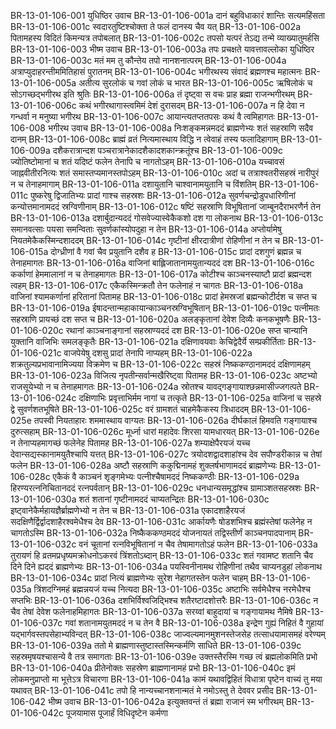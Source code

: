 BR-13-01-106-001	युधिष्ठिर उवाच
BR-13-01-106-001a	दानं बहुविधाकारं शान्तिः सत्यमहिंसता
BR-13-01-106-001c	स्वदारतुष्टिश्चोक्ता ते फलं दानस्य चैव यत्
BR-13-01-106-002a	पितामहस्य विदितं किमन्यत्र तपोबलात्
BR-13-01-106-002c	तपसो यत्परं तेऽद्य तन्मे व्याख्यातुमर्हसि
BR-13-01-106-003	भीष्म उवाच
BR-13-01-106-003a	तपः प्रचक्षते यावत्तावल्लोका युधिष्ठिर
BR-13-01-106-003c	मतं मम तु कौन्तेय तपो नानशनात्परम्
BR-13-01-106-004a	अत्राप्युदाहरन्तीममितिहासं पुरातनम्
BR-13-01-106-004c	भगीरथस्य संवादं ब्रह्मणश्च महात्मनः
BR-13-01-106-005a	अतीत्य सुरलोकं च गवां लोकं च भारत
BR-13-01-106-005c	ऋषिलोकं च सोऽगच्छद्भगीरथ इति श्रुतिः
BR-13-01-106-006a	तं दृष्ट्वा स वचः प्राह ब्रह्मा राजन्भगीरथम्
BR-13-01-106-006c	कथं भगीरथागास्त्वमिमं देशं दुरासदम्
BR-13-01-106-007a	न हि देवा न गन्धर्वा न मनुष्या भगीरथ
BR-13-01-106-007c	आयान्त्यतप्ततपसः कथं वै त्वमिहागतः
BR-13-01-106-008	भगीरथ उवाच
BR-13-01-106-008a	निःशङ्कमन्नमददं ब्राह्मणेभ्यः शतं सहस्राणि सदैव दानम्
BR-13-01-106-008c	ब्राह्मं व्रतं नित्यमास्थाय विद्धि न त्वेवाहं तस्य फलादिहागाम्
BR-13-01-106-009a	दशैकरात्रान्दश पञ्चरात्रानेकादशैकादशकान्क्रतूंश्च
BR-13-01-106-009c	ज्योतिष्टोमानां च शतं यदिष्टं फलेन तेनापि च नागतोऽहम्
BR-13-01-106-010a	यच्चावसं जाह्नवीतीरनित्यः शतं समास्तप्यमानस्तपोऽहम्
BR-13-01-106-010c	अदां च तत्राश्वतरीसहस्रं नारीपुरं न च तेनाहमागाम्
BR-13-01-106-011a	दशायुतानि चाश्वानामयुतानि च विंशतिम्
BR-13-01-106-011c	पुष्करेषु द्विजातिभ्यः प्रादां गाश्च सहस्रशः
BR-13-01-106-012a	सुवर्णचन्द्रोडुपधारिणीनां कन्योत्तमानामददं स्रग्विणीनाम्
BR-13-01-106-012c	षष्टिं सहस्राणि विभूषितानां जाम्बूनदैराभरणैर्न तेन
BR-13-01-106-013a	दशार्बुदान्यददं गोसवेज्यास्वेकैकशो दश गा लोकनाथ
BR-13-01-106-013c	समानवत्साः पयसा समन्विताः सुवर्णकांस्योपदुहा न तेन
BR-13-01-106-014a	अप्तोर्यामेषु नियतमेकैकस्मिन्दशाददम्
BR-13-01-106-014c	गृष्टीनां क्षीरदात्रीणां रोहिणीनां न तेन च
BR-13-01-106-015a	दोग्ध्रीणां वै गवां चैव प्रयुतानि दशैव ह
BR-13-01-106-015c	प्रादां दशगुणं ब्रह्मन्न च तेनाहमागतः
BR-13-01-106-016a	वाजिनां बाह्लिजातानामयुतान्यददं दश
BR-13-01-106-016c	कर्काणां हेममालानां न च तेनाहमागतः
BR-13-01-106-017a	कोटीश्च काञ्चनस्याष्टौ प्रादां ब्रह्मन्दश त्वहम्
BR-13-01-106-017c	एकैकस्मिन्क्रतौ तेन फलेनाहं न चागतः
BR-13-01-106-018a	वाजिनां श्यामकर्णानां हरितानां पितामह
BR-13-01-106-018c	प्रादां हेमस्रजां ब्रह्मन्कोटीर्दश च सप्त च
BR-13-01-106-019a	ईषादन्तान्महाकायान्काञ्चनस्रग्विभूषितान्
BR-13-01-106-019c	पत्नीमतः सहस्राणि प्रायच्छं दश सप्त च
BR-13-01-106-020a	अलङ्कृतानां देवेश दिव्यैः कनकभूषणैः
BR-13-01-106-020c	रथानां काञ्चनाङ्गानां सहस्राण्यददं दश
BR-13-01-106-020e	सप्त चान्यानि युक्तानि वाजिभिः समलङ्कृतैः
BR-13-01-106-021a	दक्षिणावयवाः केचिद्वेदैर्ये सम्प्रकीर्तिताः
BR-13-01-106-021c	वाजपेयेषु दशसु प्रादां तेनापि नाप्यहम्
BR-13-01-106-022a	शक्रतुल्यप्रभावानामिज्यया विक्रमेण च
BR-13-01-106-022c	सहस्रं निष्ककण्ठानामददं दक्षिणामहम्
BR-13-01-106-023a	विजित्य नृपतीन्सर्वान्मखैरिष्ट्वा पितामह
BR-13-01-106-023c	अष्टभ्यो राजसूयेभ्यो न च तेनाहमागतः
BR-13-01-106-024a	स्रोतश्च यावद्गङ्गायाश्छन्नमासीज्जगत्पते
BR-13-01-106-024c	दक्षिणाभिः प्रवृत्ताभिर्मम नागां च तत्कृते
BR-13-01-106-025a	वाजिनां च सहस्रे द्वे सुवर्णशतभूषिते
BR-13-01-106-025c	वरं ग्रामशतं चाहमेकैकस्य त्रिधाददम्
BR-13-01-106-025e	तपस्वी नियताहारः शममास्थाय वाग्यतः
BR-13-01-106-026a	दीर्घकालं हिमवति गङ्गायाश्च दुरुत्सहाम्
BR-13-01-106-026c	मूर्ध्ना धारां महादेवः शिरसा यामधारयत्
BR-13-01-106-026e	न तेनाप्यहमागच्छं फलेनेह पितामह
BR-13-01-106-027a	शम्याक्षेपैरयजं यच्च देवान्सद्यस्कानामयुतैश्चापि यत्तत्
BR-13-01-106-027c	त्रयोदशद्वादशाहांश्च देव सपौण्डरीकान्न च तेषां फलेन
BR-13-01-106-028a	अष्टौ सहस्राणि ककुद्मिनामहं शुक्लर्षभाणामददं ब्राह्मणेभ्यः
BR-13-01-106-028c	एकैकं वै काञ्चनं शृङ्गमेभ्यः पत्नीश्चैषामददं निष्ककण्ठीः
BR-13-01-106-029a	हिरण्यरत्ननिचितानददं रत्नपर्वतान्
BR-13-01-106-029c	धनधान्यसमृद्धांश्च ग्रामाञ्शतसहस्रशः
BR-13-01-106-030a	शतं शतानां गृष्टीनामददं चाप्यतन्द्रितः
BR-13-01-106-030c	इष्ट्वानेकैर्महायज्ञैर्ब्राह्मणेभ्यो न तेन च
BR-13-01-106-031a	एकादशाहैरयजं सदक्षिणैर्द्विर्द्वादशाहैरश्वमेधैश्च देव
BR-13-01-106-031c	आर्कायणैः षोडशभिश्च ब्रह्मंस्तेषां फलेनेह न चागतोऽस्मि
BR-13-01-106-032a	निष्कैककण्ठमददं योजनायतं तद्विस्तीर्णं काञ्चनपादपानाम्
BR-13-01-106-032c	वनं चूतानां रत्नविभूषितानां न चैव तेषामागतोऽहं फलेन
BR-13-01-106-033a	तुरायणं हि व्रतमप्रधृष्यमक्रोधनोऽकरवं त्रिंशतोऽब्दान्
BR-13-01-106-033c	शतं गवामष्ट शतानि चैव दिने दिने ह्यददं ब्राह्मणेभ्यः
BR-13-01-106-034a	पयस्विनीनामथ रोहिणीनां तथैव चाप्यनडुहां लोकनाथ
BR-13-01-106-034c	प्रादां नित्यं ब्राह्मणेभ्यः सुरेश नेहागतस्तेन फलेन चाहम्
BR-13-01-106-035a	त्रिंशदग्निमहं ब्रह्मन्नयजं यच्च नित्यदा
BR-13-01-106-035c	अष्टाभिः सर्वमेधैश्च नरमेधैश्च सप्तभिः
BR-13-01-106-036a	दशभिर्विश्वजिद्भिश्च शतैरष्टादशोत्तरैः
BR-13-01-106-036c	न चैव तेषां देवेश फलेनाहमिहागतः
BR-13-01-106-037a	सरय्वां बाहुदायां च गङ्गायामथ नैमिषे
BR-13-01-106-037c	गवां शतानामयुतमददं न च तेन वै
BR-13-01-106-038a	इन्द्रेण गुह्यं निहितं वै गुहायां यद्भार्गवस्तपसेहाभ्यविन्दत्
BR-13-01-106-038c	जाज्वल्यमानमुशनस्तेजसेह तत्साधयामासमहं वरेण्यम्
BR-13-01-106-039a	ततो मे ब्राह्मणास्तुष्टास्तस्मिन्कर्मणि साधिते
BR-13-01-106-039c	सहस्रमृषयश्चासन्ये वै तत्र समागताः
BR-13-01-106-039e	उक्तस्तैरस्मि गच्छ त्वं ब्रह्मलोकमिति प्रभो
BR-13-01-106-040a	प्रीतेनोक्तः सहस्रेण ब्राह्मणानामहं प्रभो
BR-13-01-106-040c	इमं लोकमनुप्राप्तो मा भूत्तेऽत्र विचारणा
BR-13-01-106-041a	कामं यथावद्विहितं विधात्रा पृष्टेन वाच्यं तु मया यथावत्
BR-13-01-106-041c	तपो हि नान्यच्चानशनान्मतं मे नमोऽस्तु ते देववर प्रसीद
BR-13-01-106-042	भीष्म उवाच
BR-13-01-106-042a	इत्युक्तवन्तं तं ब्रह्मा राजानं स्म भगीरथम्
BR-13-01-106-042c	पूजयामास पूजार्हं विधिदृष्टेन कर्मणा
